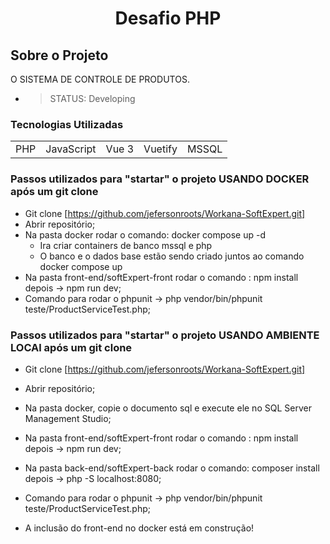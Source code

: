 # <p align="center"> Desafio PHP </p>

## Sobre o Projeto

  O SISTEMA DE CONTROLE DE PRODUTOS. 

   * > STATUS: Developing

### Tecnologias Utilizadas

<table>
    <tr>
        <td>PHP</td>
        <td>JavaScript</td>
        <td>Vue 3</td>
        <td>Vuetify</td>
        <td>MSSQL</td>
    </tr>
</table>

### Passos utilizados para "startar" o projeto USANDO DOCKER após um git clone
   *  Git clone [https://github.com/jefersonroots/Workana-SoftExpert.git]
   *  Abrir repositório;
   *  Na pasta docker rodar o comando: docker compose up -d
      - Ira criar containers de banco mssql e php
      - O banco e o dados base estão sendo criado juntos ao comando docker compose up
   *  Na pasta front-end/softExpert-front rodar o comando : npm install depois -> npm run dev;
   *  Comando para rodar o phpunit -> php vendor/bin/phpunit teste/ProductServiceTest.php;
  
### Passos utilizados para "startar" o projeto USANDO AMBIENTE LOCAl após um git clone
   *  Git clone [https://github.com/jefersonroots/Workana-SoftExpert.git]
   *  Abrir repositório;
   *  Na pasta docker, copie o documento sql e execute ele no SQL Server Management Studio;
   *  Na pasta front-end/softExpert-front rodar o comando : npm install depois -> npm run dev;
   *  Na pasta back-end/softExpert-back rodar o comando: composer install depois -> php -S localhost:8080;
   *  Comando para rodar o phpunit -> php vendor/bin/phpunit teste/ProductServiceTest.php;



* A inclusão do front-end no docker está em construção!

